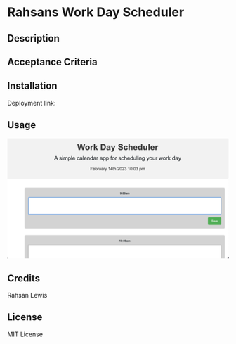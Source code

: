 # Rahsans Work Day Scheduler

## Description


## Acceptance Criteria

## Installation

Deployment link: 

## Usage

![Screenshot](./images/workdaypic.jpg)

## Credits

Rahsan Lewis

## License

MIT License